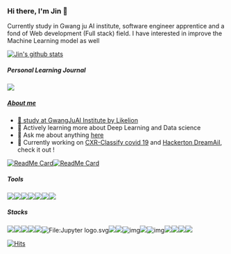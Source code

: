 ###  Hi there, I'm Jin 👋

 Currently study in Gwang ju AI institute, software engineer apprentice and a fond of Web development (Full stack) field. I have interested in improve the Machine Learning model as well

[![Jin's github stats](https://github-readme-stats.vercel.app/api?username=kimjinhyuk&show_icons=true)](https://github.com/gyoogle/github-readme-stats)

#####  Personal Learning Journal

<p align="left">
  <a href="https://blog.jinhyuk.kim/"><img src="https://img.shields.io/badge/My%20blog-blog.jinhyuk.kim-red?style=for-the-badge&logo=github"/>
</p>


##### About me

- 🏫 study at [GwangJuAI Institute by Likelion](http://http://ai.gitct.kr/)
- 🌱 Actively learning more about Deep Learning and Data science
- 💬 Ask me about anything [here](https://github.com/kimjinhyuk/kimjinhyuk/issues)
- 🔭 Currently working on [CXR-Classify covid 19](https://github.com/Lagom92/CXR_AI) and [Hackerton DreamAiI](https://github.com/Lagom92/DreamAi), check it out !

[![ReadMe Card](https://github-readme-stats.vercel.app/api/pin/?username=Lagom92&repo=CXR_AI)](https://github.com/Lagom92/CXR_AI)[![ReadMe Card](https://github-readme-stats.vercel.app/api/pin/?username=Lagom92&repo=DreamAi)](https://github.com/Lagom92/DreamAi)

##### Tools

<img src="https://img.shields.io/badge/VSCODE-purple?style=for-the-badgee&logo=visual-studio-code"/><img src="https://img.shields.io/badge/PyCharm-gray?style=flat-square&logo=pycharm"/><img src="https://img.shields.io/badge/Rstudio-gray?style=flat-square&logo=rstudio"/><img src="https://img.shields.io/badge/Slack-black?style=flat-square&logo=slack"/><img src="https://img.shields.io/badge/Trello-blue?style=flat-square&logo=trello"/><img src="https://img.shields.io/badge/Notion-black?style=flat-square&logo=notion"/><img src="https://img.shields.io/badge/Prezi-9cf?style=flat-square&logo=prezi"/>

##### Stacks

<img src="https://img.icons8.com/color/48/000000/css3.png"/><img src="https://img.icons8.com/color/48/000000/html-5.png"/><img src="https://img.icons8.com/color/48/000000/javascript.png"/><img src="https://img.icons8.com/doodle/48/000000/r.png"/><img src="https://img.icons8.com/color/48/000000/python.png"/>![File:Jupyter logo.svg](https://upload.wikimedia.org/wikipedia/commons/thumb/3/38/Jupyter_logo.svg/44px-Jupyter_logo.svg.png)<img src="https://img.icons8.com/color/48/000000/linux.png"/><img src="https://img.icons8.com/color/48/000000/nginx.png"/>![img](https://camo.githubusercontent.com/bc5ec17fcb07fe0e839dd14b7d68b1f110ecf544/68747470733a2f2f696d672e69636f6e73382e636f6d2f636f6c6f722f34382f3030303030302f706f73746772656573716c2e706e67)![](https://camo.githubusercontent.com/6c0f62651e3946c21d85fbdbc1a351107800ef37/68747470733a2f2f696d672e69636f6e73382e636f6d2f636f6c6f722f34382f3030303030302f646f636b65722e706e67)![img](https://camo.githubusercontent.com/15907ab8230cc36f3f3cf3dfefda54f0b747265c/68747470733a2f2f696d672e69636f6e73382e636f6d2f636f6c6f722f35302f3030303030302f6b756265726e657465732e706e67)<img src="https://img.icons8.com/color/48/000000/amazon-web-services.png"/><img src="https://img.icons8.com/color/48/000000/react-native.png"/><img src="https://img.icons8.com/color/48/000000/tensorflow.png"/><img src="https://img.icons8.com/color/48/000000/django.png"/>

[![Hits](https://hits.seeyoufarm.com/api/count/incr/badge.svg?url=https%3A%2F%2Fgithub.com%2Fkimjinhyuk%2Fhit-counter&count_bg=%2379C83D&title_bg=%23555555&icon=&icon_color=%23E7E7E7&title=hits&edge_flat=false)](https://github.com/kimjinhyuk/kimjinhyuk)
